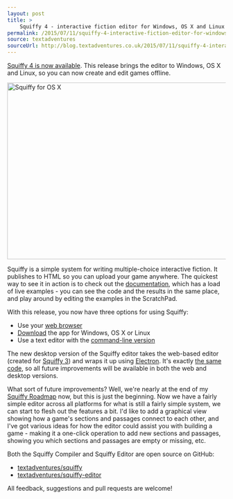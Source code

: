```yaml
---
layout: post
title: >
    Squiffy 4 - interactive fiction editor for Windows, OS X and Linux
permalink: /2015/07/11/squiffy-4-interactive-fiction-editor-for-windows-os-x-and-linux
source: textadventures
sourceUrl: http://blog.textadventures.co.uk/2015/07/11/squiffy-4-interactive-fiction-editor-for-windows-os-x-and-linux/
---
```

<a href="http://textadventures.co.uk/squiffy">Squiffy 4 is now available</a>. This release brings the editor to Windows, OS X and Linux, so you can now create and edit games offline.

<a href="https://textadventuresblog.files.wordpress.com/2015/07/screen-shot-2015-07-11-at-15-43-36.png"><img class="alignnone wp-image-2627 size-large" src="https://textadventuresblog.files.wordpress.com/2015/07/screen-shot-2015-07-11-at-15-43-36.png?w=660" alt="Squiffy for OS X" width="660" height="408" /></a>

Squiffy is a simple system for writing multiple-choice interactive fiction. It publishes to HTML so you can upload your game anywhere. The quickest way to see it in action is to check out the <a href="http://docs.textadventures.co.uk/squiffy/">documentation</a>, which has a load of live examples - you can see the code and the results in the same place, and play around by editing the examples in the ScratchPad.

With this release, you now have three options for using Squiffy:
<ul>
	<li>Use your <a href="http://textadventures.co.uk/squiffy/editor">web browser</a></li>
	<li><a href="http://textadventures.co.uk/squiffy">Download</a> the app for Windows, OS X or Linux</li>
	<li>Use a text editor with the <a href="http://docs.textadventures.co.uk/squiffy/cli.html">command-line version</a></li>
</ul>
The new desktop version of the Squiffy editor takes the web-based editor (created for <a href="http://blog.textadventures.co.uk/2015/04/25/squiffy-3-a-new-web-based-editor-for-interactive-fiction/">Squiffy 3</a>) and wraps it up using <a href="http://electron.atom.io/">Electron</a>. It's exactly <a href="https://github.com/textadventures/squiffy-editor">the same code</a>, so all future improvements will be available in both the web and desktop versions.

What sort of future improvements? Well, we're nearly at the end of my <a href="http://docs.textadventures.co.uk/squiffy/roadmap.html">Squiffy Roadmap</a> now, but this is just the beginning. Now we have a fairly simple editor across all platforms for what is still a fairly simple system, we can start to flesh out the features a bit. I'd like to add a graphical view showing how a game's sections and passages connect to each other, and I've got various ideas for how the editor could assist you with building a game - making it a one-click operation to add new sections and passages, showing you which sections and passages are empty or missing, etc.

Both the Squiffy Compiler and Squiffy Editor are open source on GitHub:
<ul>
	<li><a href="https://github.com/textadventures/squiffy">textadventures/squiffy</a></li>
	<li><a href="https://github.com/textadventures/squiffy-editor">textadventures/squiffy-editor</a></li>
</ul>
All feedback, suggestions and pull requests are welcome!